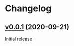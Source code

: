 # Changelog

## [v0.0.1](https://github.com/add-ons/plugin.video.streamz/tree/v0.0.1) (2020-09-21)
Initial release
